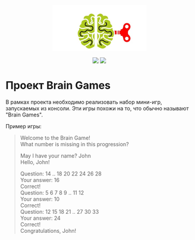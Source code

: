 <p align="center"><img src="brain.jpg" width="50%"></p>
<p align="center"><a href="https://codeclimate.com/github/ftrip/project-lvl1-s316/maintainability"><img src="https://api.codeclimate.com/v1/badges/e724f0a5eef6e79ff761/maintainability" /></a> <a href="https://codeclimate.com/github/ftrip/project-lvl1-s316/test_coverage"><img src="https://api.codeclimate.com/v1/badges/e724f0a5eef6e79ff761/test_coverage" /></a>
</p>

# Проект Brain Games
В рамках проекта необходимо реализовать набор мини-игр, запускаемых из консоли. Эти игры похожи на то, что обычно называют "Brain Games".

Пример игры:

> Welcome to the Brain Game!  
> What number is missing in this progression?  
>  
> May I have your name? John  
> Hello, John!  
>  
> Question: 14 .. 18 20 22 24 26 28  
> Your answer: 16  
> Correct!  
> Question: 5 6 7 8 9 .. 11 12  
> Your answer: 10  
> Correct!  
> Question: 12 15 18 21 .. 27 30 33  
> Your answer: 24  
> Correct!  
> Congratulations, John!
